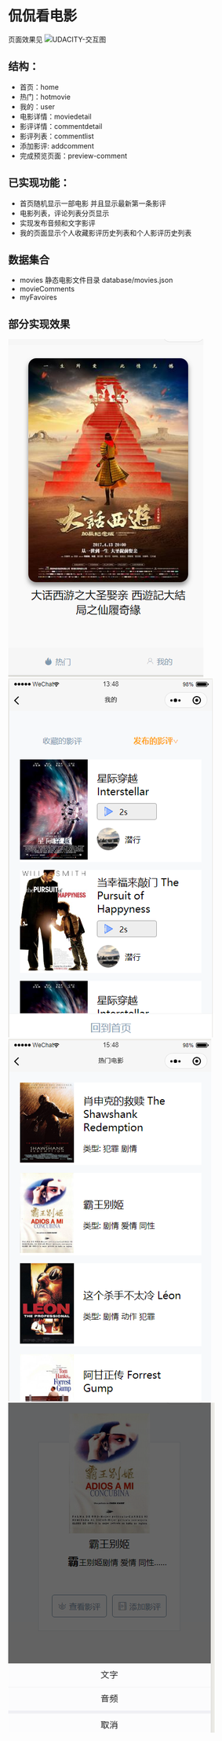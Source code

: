 # 侃侃看电影 
 页面效果见 ![UDACITY-交互图](https://s3.cn-north-1.amazonaws.com.cn/static-documents/nd666/%E7%9C%8B%E7%9C%8B%E4%BE%83%E4%BE%83%E7%94%B5%E5%BD%B1%E8%B5%84%E6%BA%90/%E4%BA%A4%E4%BA%92%E5%9B%BE2.png)

## 结构：
  - 首页：home
  - 热门：hotmovie
  - 我的：user 
  - 电影详情：moviedetail
  - 影评详情：commentdetail
  - 影评列表：commentlist
  - 添加影评: addcomment
  - 完成预览页面：preview-comment 

## 已实现功能：
  - 首页随机显示一部电影 并且显示最新第一条影评
  - 电影列表，评论列表分页显示
  - 实现发布音频和文字影评
  - 我的页面显示个人收藏影评历史列表和个人影评历史列表

## 数据集合
  - movies  静态电影文件目录 database/movies.json 
  - movieComments
  - myFavoires 

## 部分实现效果
![首页](./images/微信图片_20190910134810.png)
![我的](./images/微信图片_20190910134906.png)
![我的](./images/微信图片_20190910134818.png)
![影评详情](./images/微信图片_20190910134823.png)